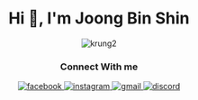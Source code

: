 
<h1 align="center">Hi 👋, I'm Joong Bin Shin</h1>

<p align="center"> <img src="https://komarev.com/ghpvc/?username=krung2&label=Visitors&color=575757&style=flat-square" alt="krung2" /> </p>

<h3 align="center">Connect With me</h3>

<p align="center">
  <a href="https://www.facebook.com/profile.php?id=100010144092898">
  <img src="https://img.shields.io/badge/-Facebook-1877f2?style=flat-square&logo=facebook&logoColor=white&link=https://www.facebook.com/profile.php?id=100010144092898" alt="facebook" /> </a>
  <a href="https://www.instagram.com/joongbin4337">
  <img src="https://img.shields.io/badge/-Instagram-dd2a7b?style=flat-square&logo=instagram&logoColor=white&link=https://www.instagram.com/joongbin4337?"  alt="instagram" /> </a>
  <a href="mailto:jungbin4337@gmail.com">
  <img src="https://img.shields.io/badge/-Gmail-c14438?style=flat-square&logo=Gmail&logoColor=white&link=mailto:jungbin4337@gmail.com" alt="gmail" /> </a>
  <a href="https://discord.com/channels/@me/312912581226397696">
    <img src="https://img.shields.io/badge/-Discord-7289da?style=flat-square&logo=discord&logoColor=white&link=https://discordapp.com/users/?" alt="discord" /> </a>
</p>
